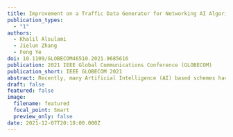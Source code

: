 ```yaml
---
title: Improvement on a Traffic Data Generator for Networking AI Algorithm Development
publication_types:
  - "1"
authors:
  - Khalil Alsulami
  - Jielun Zhang
  - Feng Ye
doi: 10.1109/GLOBECOM46510.2021.9685616
publication: 2021 IEEE Global Communications Conference (GLOBECOM)
publication_short: IEEE GLOBECOM 2021
abstract: Recently, many Artificial Intelligence (AI) based schemes have been proposed to support network measurement and management, such as network traffic classification, intrusion detection, traffic prediction, etc. These AI schemes have demonstrated promising performance in supporting networking. However, the development of these AI schemes requires a massive amount of fresh databases. The scarcity and futility of public datasets are straining the development of the networking AI models. Not to mention that most available datasets are not up-to-date. Collecting new datasets can be time-consuming and restricted by networking capabilities. To address the issues, we have introduced a real-application enabled network traffic generator. In this work, we further enhance the network traffic generator with more functionalities. In particular, a traffic flow segment scheme is proposed for the quick establishment of traffic flow databases. An intelligent generator is implemented to simulate point-to-point communications, including network multiplexing, and network duplexing. The evaluation results demonstrate that the improved intelligent traffic generator can generate a large amount of diverse network traffic with practical settings more efficiently than collecting data in real life. Moreover, a case study is given to demonstrate the quality of the generated traffic data.
draft: false
featured: false
image:
  filename: featured
  focal_point: Smart
  preview_only: false
date: 2021-12-07T20:18:00.000Z
---
```

